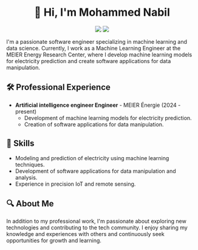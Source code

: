 <h1 align="center">👋 Hi, I'm Mohammed Nabil</h1>
<p align="center">
    <a href="https://twitter.com/mohammed_nabil"><img src="https://img.shields.io/badge/twitter-%231FA1F1?style=for-the-badge&logo=twitter&logoColor=white"/></a>
    <a href="https://www.linkedin.com/in/mohammed-nabil-536b5b153/"><img src="https://img.shields.io/badge/linkedin-%230177B5?style=for-the-badge&logo=linkedin&logoColor=white"/></a>
</p>


I'm a passionate software engineer specializing in machine learning and data science. Currently, I work as a Machine Learning Engineer at the MEIER Energy Research Center, where I develop machine learning models for electricity prediction and create software applications for data manipulation.

## 🛠️ Professional Experience

- **Artificial intelligence engineer  Engineer** - MEIER Énergie (2024 - present)
  - Development of machine learning models for electricity prediction.
  - Creation of software applications for data manipulation.

## 💼 Skills 

- Modeling and prediction of electricity using machine learning techniques.
- Development of software applications for data manipulation and analysis.
- Experience in precision IoT and remote sensing.

## 🔍 About Me 

In addition to my professional work, I'm passionate about exploring new technologies and contributing to the tech community. I enjoy sharing my knowledge and experiences with others and continuously seek opportunities for growth and learning.
